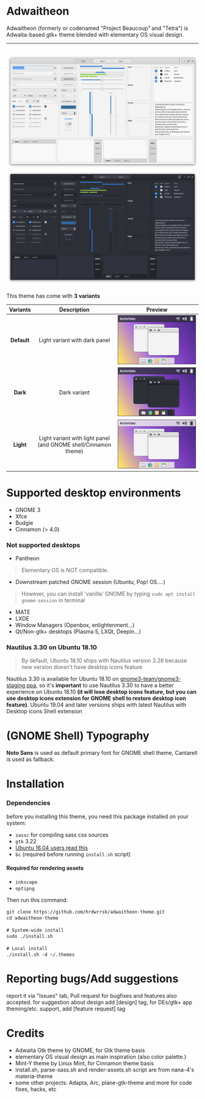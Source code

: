 Adwaitheon
======
Adwaitheon (formerly or codenamed "Project Beaucoup" and "Tetra") is Adwaita-based gtk+ theme blended with elementary OS visual design.

-------------------
![Screenshot](/data/Screenshot.png)
![Screenshot](/data/Screenshot-dark.png)
-------------------
This theme has come with **3 variants**

**Variants** | **Description** | **Preview**
:-: | :-: | :-:
**Default** | Light variant with dark panel | ![Default](/data/variant-default.svg)
**Dark** | Dark variant | ![Dark](/data/variant-dark.svg)
**Light** | Light variant with light panel (and GNOME shell/Cinnamon theme) | ![Light](/data/variant-light.svg)

# Supported desktop environments
- GNOME 3
- Xfce
- Budgie
- Cinnamon (> 4.0)

### Not supported desktops
- Pantheon
> Elementary OS is NOT compatible.

- Downstream patched GNOME session (Ubuntu, Pop! OS....)
> However, you can install 'vanilla' GNOME by typing `sudo apt install gnome-session` in terminal

- MATE
- LXDE
- Window Managers (Openbox, enlightenment...)
- Qt/Non-gtk+ desktops (Plasma 5, LXQt, Deepin...)


### Nautilus 3.30 on Ubuntu 18.10
> By default, Ubuntu 18.10 ships with Nautilus version 3.26 because new version doesn't have desktop icons feature

Nautilus 3.30 is available for Ubuntu 18.10 on [gnome3-team/gnome3-staging ppa](https://launchpad.net/~gnome3-team/+archive/ubuntu/gnome3-staging?field.series_filter=cosmic), so it's **important** to use Nautilus 3.30 to have a better experience on Ubuntu 18.10 **(it will lose desktop icons feature, but you can use desktop icons extension for GNOME shell to restore desktop icon feature)**.
Ubuntu 19.04 and later versions ships with latest Nautilus with Desktop icons Shell extension

# (GNOME Shell) Typography
**Noto Sans** is used as default primary font for GNOME shell theme, Cantarell is used as fallback.

# Installation
### Dependencies
before you installing this theme, you need this package installed on your system:
- `sassc` for compiling sass css sources
- `gtk` 3.22
- [Ubuntu 16.04 users read this](https://github.com/hrdwrrsk/tetra-gtk-theme/wiki/Ubuntu-16.04-users-read-this)
- `bc` (required before running `install.sh` script)

#### Required for rendering assets
- `inkscape`
- `optipng`

Then run this command:

```
git clone https://github.com/hrdwrrsk/adwaitheon-theme.git
cd adwaitheon-theme

# System-wide install
sudo ./install.sh

# Local install
./install.sh -d ~/.themes
```

# Reporting bugs/Add suggestions
report it via "Issues" tab, Pull request for bugfixes and features also accepted.
for suggestion about design add [design] tag, for DEs/gtk+ app theming/etc. support, add [feature request] tag

# Credits
- Adwaita Gtk theme by GNOME, for Gtk theme basis
- elementary OS visual design as main inspiration (also color palette.)
- Mint-Y theme by Linux Mint, for Cinnamon theme basis
- install.sh, parse-sass.sh and render-assets.sh script are from nana-4's materia-theme
- some other projects: Adapta, Arc, plane-gtk-theme and more for code fixes, hacks, etc

